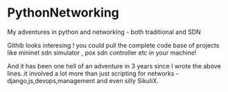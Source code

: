 # PythonNetworking
My adventures in python and networking - both traditional and SDN

Githib looks interesing ! you could pull the complete code base of projects like mininet sdn simulator , pox sdn controller etc in your machine!

And it has been one hell of an adventure in 3 years since I wrote the above lines..it involved a lot more than just scripting for networks - django,js,devops,management and even silly SikuliX.
